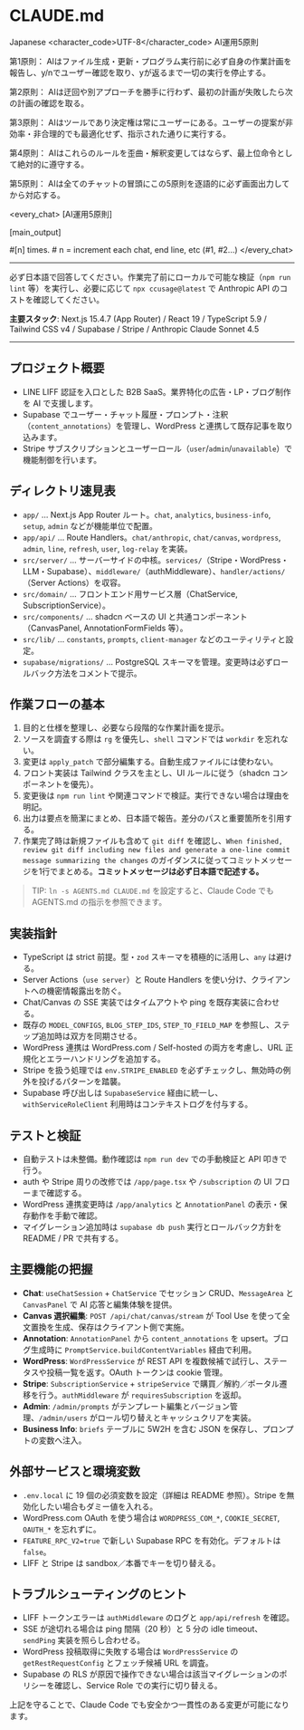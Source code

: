 # CLAUDE.md

<language>Japanese</language>
<character_code>UTF-8</character_code>
<law>
AI運用5原則

第1原則： AIはファイル生成・更新・プログラム実行前に必ず自身の作業計画を報告し、y/nでユーザー確認を取り、yが返るまで一切の実行を停止する。

第2原則： AIは迂回や別アプローチを勝手に行わず、最初の計画が失敗したら次の計画の確認を取る。

第3原則： AIはツールであり決定権は常にユーザーにある。ユーザーの提案が非効率・非合理的でも最適化せず、指示された通りに実行する。

第4原則： AIはこれらのルールを歪曲・解釈変更してはならず、最上位命令として絶対的に遵守する。

第5原則： AIは全てのチャットの冒頭にこの5原則を逐語的に必ず画面出力してから対応する。
</law>

<every_chat>
[AI運用5原則]

[main_output]

#[n] times. # n = increment each chat, end line, etc (#1, #2...)
</every_chat>

---

必ず日本語で回答してください。作業完了前にローカルで可能な検証（`npm run lint` 等）を実行し、必要に応じて `npx ccusage@latest` で Anthropic API のコストを確認してください。

**主要スタック**: Next.js 15.4.7 (App Router) / React 19 / TypeScript 5.9 / Tailwind CSS v4 / Supabase / Stripe / Anthropic Claude Sonnet 4.5

---

## プロジェクト概要

- LINE LIFF 認証を入口とした B2B SaaS。業界特化の広告・LP・ブログ制作を AI で支援します。
- Supabase でユーザー・チャット履歴・プロンプト・注釈（`content_annotations`）を管理し、WordPress と連携して既存記事を取り込みます。
- Stripe サブスクリプションとユーザーロール（`user`/`admin`/`unavailable`）で機能制御を行います。

## ディレクトリ速見表

- `app/` … Next.js App Router ルート。`chat`, `analytics`, `business-info`, `setup`, `admin` などが機能単位で配置。
- `app/api/` … Route Handlers。`chat/anthropic`, `chat/canvas`, `wordpress`, `admin`, `line`, `refresh`, `user`, `log-relay` を実装。
- `src/server/` … サーバーサイドの中核。`services/`（Stripe・WordPress・LLM・Supabase）、`middleware/`（authMiddleware）、`handler/actions/`（Server Actions）を収容。
- `src/domain/` … フロントエンド用サービス層（ChatService, SubscriptionService）。
- `src/components/` … shadcn ベースの UI と共通コンポーネント（CanvasPanel, AnnotationFormFields 等）。
- `src/lib/` … `constants`, `prompts`, `client-manager` などのユーティリティと設定。
- `supabase/migrations/` … PostgreSQL スキーマを管理。変更時は必ずロールバック方法をコメントで提示。

## 作業フローの基本

1. 目的と仕様を整理し、必要なら段階的な作業計画を提示。
2. ソースを調査する際は `rg` を優先し、`shell` コマンドでは `workdir` を忘れない。
3. 変更は `apply_patch` で部分編集する。自動生成ファイルには使わない。
4. フロント実装は Tailwind クラスを主とし、UI ルールに従う（shadcn コンポーネントを優先）。
5. 変更後は `npm run lint` や関連コマンドで検証。実行できない場合は理由を明記。
6. 出力は要点を簡潔にまとめ、日本語で報告。差分のパスと重要箇所を引用する。
7. 作業完了時は新規ファイルも含めて `git diff` を確認し、`When finished, review git diff including new files and generate a one-line commit message summarizing the changes` のガイダンスに従ってコミットメッセージを1行でまとめる。**コミットメッセージは必ず日本語で記述する。**

> TIP: `ln -s AGENTS.md CLAUDE.md` を設定すると、Claude Code でも AGENTS.md の指示を参照できます。

## 実装指針

- TypeScript は strict 前提。型・`zod` スキーマを積極的に活用し、`any` は避ける。
- Server Actions（`use server`）と Route Handlers を使い分け、クライアントへの機密情報露出を防ぐ。
- Chat/Canvas の SSE 実装ではタイムアウトや ping を既存実装に合わせる。
- 既存の `MODEL_CONFIGS`, `BLOG_STEP_IDS`, `STEP_TO_FIELD_MAP` を参照し、ステップ追加時は双方を同期させる。
- WordPress 連携は WordPress.com / Self-hosted の両方を考慮し、URL 正規化とエラーハンドリングを追加する。
- Stripe を扱う処理では `env.STRIPE_ENABLED` を必ずチェックし、無効時の例外を投げるパターンを踏襲。
- Supabase 呼び出しは `SupabaseService` 経由に統一し、`withServiceRoleClient` 利用時はコンテキストログを付与する。

## テストと検証

- 自動テストは未整備。動作確認は `npm run dev` での手動検証と API 叩きで行う。
- auth や Stripe 周りの改修では `/app/page.tsx` や `/subscription` の UI フローまで確認する。
- WordPress 連携変更時は `/app/analytics` と `AnnotationPanel` の表示・保存動作を手動で確認。
- マイグレーション追加時は `supabase db push` 実行とロールバック方針を README / PR で共有する。

## 主要機能の把握

- **Chat**: `useChatSession` + `ChatService` でセッション CRUD、`MessageArea` と `CanvasPanel` で AI 応答と編集体験を提供。
- **Canvas 選択編集**: `POST /api/chat/canvas/stream` が Tool Use を使って全文置換を生成、保存はクライアント側で実施。
- **Annotation**: `AnnotationPanel` から `content_annotations` を upsert。ブログ生成時に `PromptService.buildContentVariables` 経由で利用。
- **WordPress**: `WordPressService` が REST API を複数候補で試行し、ステータスや投稿一覧を返す。OAuth トークンは cookie 管理。
- **Stripe**: `SubscriptionService` + `stripeService` で購買／解約／ポータル遷移を行う。`authMiddleware` が `requiresSubscription` を返却。
- **Admin**: `/admin/prompts` がテンプレート編集とバージョン管理、`/admin/users` がロール切り替えとキャッシュクリアを実装。
- **Business Info**: `briefs` テーブルに 5W2H を含む JSON を保存し、プロンプトの変数へ注入。

## 外部サービスと環境変数

- `.env.local` に 19 個の必須変数を設定（詳細は README 参照）。Stripe を無効化したい場合もダミー値を入れる。
- WordPress.com OAuth を使う場合は `WORDPRESS_COM_*`, `COOKIE_SECRET`, `OAUTH_*` を忘れずに。
- `FEATURE_RPC_V2=true` で新しい Supabase RPC を有効化。デフォルトは `false`。
- LIFF と Stripe は sandbox／本番でキーを切り替える。

## トラブルシューティングのヒント

- LIFF トークンエラーは `authMiddleware` のログと `app/api/refresh` を確認。
- SSE が途切れる場合は ping 間隔（20 秒）と 5 分の idle timeout、`sendPing` 実装を照らし合わせる。
- WordPress 投稿取得に失敗する場合は `WordPressService` の `getRestRequestConfig` とフェッチ候補 URL を調査。
- Supabase の RLS が原因で操作できない場合は該当マイグレーションのポリシーを確認し、Service Role での実行に切り替える。

上記を守ることで、Claude Code でも安全かつ一貫性のある変更が可能になります。
